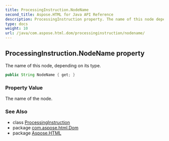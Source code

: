 ```yaml
---
title: ProcessingInstruction.NodeName
second_title: Aspose.HTML for Java API Reference
description: ProcessingInstruction property. The name of this node depending on its type
type: docs
weight: 10
url: /java/com.aspose.html.dom/processinginstruction/nodename/
---
```

## ProcessingInstruction.NodeName property

The name of this node, depending on its type.

```java
public String NodeName { get; }
```

### Property Value

The name of the node.

### See Also

* class [ProcessingInstruction](../)
* package [com.aspose.html.Dom](../../processinginstruction/)
* package [Aspose.HTML](../../../)
